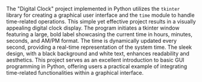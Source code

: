 The "Digital Clock" project implemented in Python utilizes the `tkinter` library for creating a graphical user interface and the `time` module to handle time-related operations. 
This simple yet effective project results in a visually appealing digital clock display. 
The program initiates a tkinter window featuring a large, bold label showcasing the current time in hours, minutes, seconds, and AM/PM format. 
The time is dynamically updated every second, providing a real-time representation of the system time. The sleek design, with a black background and white text, enhances readability and aesthetics. 
This project serves as an excellent introduction to basic GUI programming in Python, offering users a practical example of integrating time-related functionalities within a graphical interface. 

